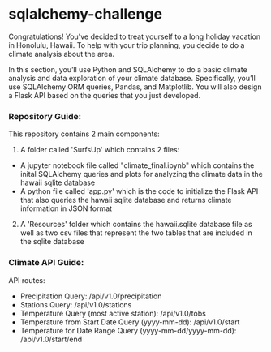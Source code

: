 # sqlalchemy-challenge

Congratulations! You've decided to treat yourself to a long holiday vacation in Honolulu, Hawaii. To help with your trip planning, you decide to do a climate analysis about the area. 

In this section, you’ll use Python and SQLAlchemy to do a basic climate analysis and data exploration of your climate database. Specifically, you’ll use SQLAlchemy ORM queries, Pandas, and Matplotlib. You will also design a Flask API based on the queries that you just developed.

### Repository Guide:
This repository contains 2 main components:
  1. A folder called 'SurfsUp' which contains 2 files:
  - A jupyter notebook file called "climate_final.ipynb" which contains the inital SQLAlchemy queries and plots for analyzing the climate data in the hawaii sqlite database
  - A python file called 'app.py' which is the code to initialize the Flask API that also queries the hawaii sqlite database and returns climate information in JSON format
  2. A 'Resources' folder which contains the hawaii.sqlite database file as well as two csv files that represent the two tables that are included in the sqlite database

### Climate API Guide:

API routes:
  - Precipitation Query: /api/v1.0/precipitation
  - Stations Query: /api/v1.0/stations
  - Temperature Query (most active station): /api/v1.0/tobs
  - Temperature from Start Date Query (yyyy-mm-dd): /api/v1.0/start
  - Temperature for Date Range Query (yyyy-mm-dd/yyyy-mm-dd): /api/v1.0/start/end
